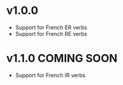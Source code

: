 v1.0.0
======
+ Support for French ER verbs
+ Support for French RE verbs

v1.1.0 COMING SOON
==================
+ Support for French IR verbs
